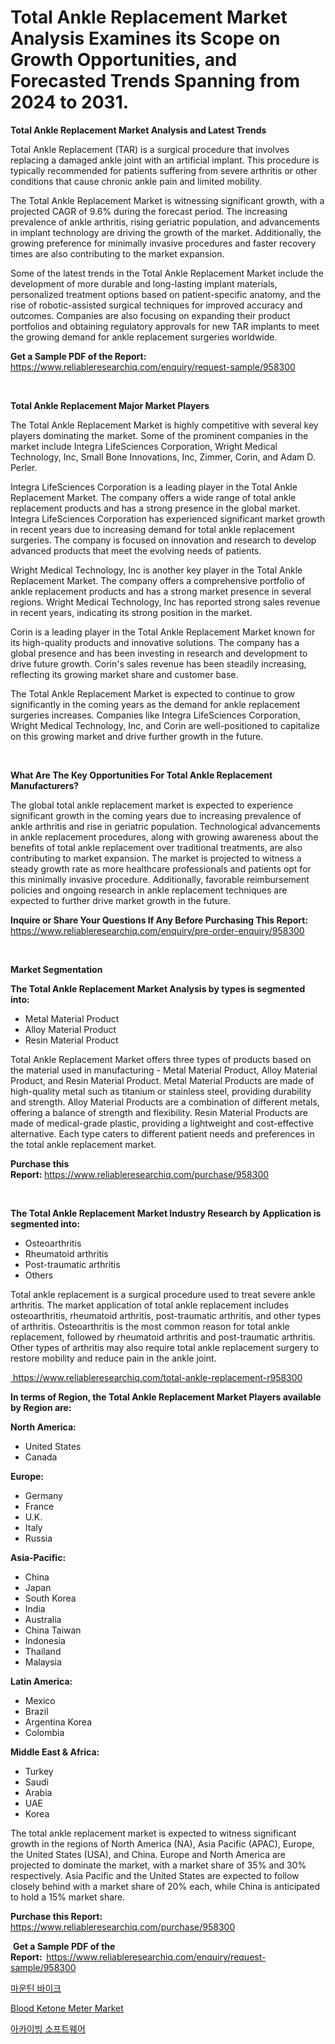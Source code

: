 <p><h1>Total Ankle Replacement Market Analysis Examines its Scope on Growth Opportunities, and Forecasted Trends Spanning from 2024 to 2031.</h1></p><p><strong>Total Ankle Replacement Market Analysis and Latest Trends</strong></p>
<p><p>Total Ankle Replacement (TAR) is a surgical procedure that involves replacing a damaged ankle joint with an artificial implant. This procedure is typically recommended for patients suffering from severe arthritis or other conditions that cause chronic ankle pain and limited mobility.</p><p>The Total Ankle Replacement Market is witnessing significant growth, with a projected CAGR of 9.6% during the forecast period. The increasing prevalence of ankle arthritis, rising geriatric population, and advancements in implant technology are driving the growth of the market. Additionally, the growing preference for minimally invasive procedures and faster recovery times are also contributing to the market expansion.</p><p>Some of the latest trends in the Total Ankle Replacement Market include the development of more durable and long-lasting implant materials, personalized treatment options based on patient-specific anatomy, and the rise of robotic-assisted surgical techniques for improved accuracy and outcomes. Companies are also focusing on expanding their product portfolios and obtaining regulatory approvals for new TAR implants to meet the growing demand for ankle replacement surgeries worldwide.</p></p>
<p><strong>Get a Sample PDF of the Report:&nbsp;</strong> <a href="https://www.reliableresearchiq.com/enquiry/request-sample/958300">https://www.reliableresearchiq.com/enquiry/request-sample/958300</a></p>
<p>&nbsp;</p>
<p><strong>Total Ankle Replacement Major Market Players</strong></p>
<p><p>The Total Ankle Replacement Market is highly competitive with several key players dominating the market. Some of the prominent companies in the market include Integra LifeSciences Corporation, Wright Medical Technology, Inc, Small Bone Innovations, Inc, Zimmer, Corin, and Adam D. Perler.</p><p>Integra LifeSciences Corporation is a leading player in the Total Ankle Replacement Market. The company offers a wide range of total ankle replacement products and has a strong presence in the global market. Integra LifeSciences Corporation has experienced significant market growth in recent years due to increasing demand for total ankle replacement surgeries. The company is focused on innovation and research to develop advanced products that meet the evolving needs of patients.</p><p>Wright Medical Technology, Inc is another key player in the Total Ankle Replacement Market. The company offers a comprehensive portfolio of ankle replacement products and has a strong market presence in several regions. Wright Medical Technology, Inc has reported strong sales revenue in recent years, indicating its strong position in the market.</p><p>Corin is a leading player in the Total Ankle Replacement Market known for its high-quality products and innovative solutions. The company has a global presence and has been investing in research and development to drive future growth. Corin's sales revenue has been steadily increasing, reflecting its growing market share and customer base.</p><p>The Total Ankle Replacement Market is expected to continue to grow significantly in the coming years as the demand for ankle replacement surgeries increases. Companies like Integra LifeSciences Corporation, Wright Medical Technology, Inc, and Corin are well-positioned to capitalize on this growing market and drive further growth in the future.</p></p>
<p>&nbsp;</p>
<p><strong>What Are The Key Opportunities For Total Ankle Replacement Manufacturers?</strong></p>
<p><p>The global total ankle replacement market is expected to experience significant growth in the coming years due to increasing prevalence of ankle arthritis and rise in geriatric population. Technological advancements in ankle replacement procedures, along with growing awareness about the benefits of total ankle replacement over traditional treatments, are also contributing to market expansion. The market is projected to witness a steady growth rate as more healthcare professionals and patients opt for this minimally invasive procedure. Additionally, favorable reimbursement policies and ongoing research in ankle replacement techniques are expected to further drive market growth in the future.</p></p>
<p><strong>Inquire or Share Your Questions If Any Before Purchasing This Report:</strong> <a href="https://www.reliableresearchiq.com/enquiry/pre-order-enquiry/958300">https://www.reliableresearchiq.com/enquiry/pre-order-enquiry/958300</a></p>
<p>&nbsp;</p>
<p><strong>Market Segmentation</strong></p>
<p><strong>The Total Ankle Replacement Market Analysis by types is segmented into:</strong></p>
<p><ul><li>Metal Material Product</li><li>Alloy Material Product</li><li>Resin Material Product</li></ul></p>
<p><p>Total Ankle Replacement Market offers three types of products based on the material used in manufacturing - Metal Material Product, Alloy Material Product, and Resin Material Product. Metal Material Products are made of high-quality metal such as titanium or stainless steel, providing durability and strength. Alloy Material Products are a combination of different metals, offering a balance of strength and flexibility. Resin Material Products are made of medical-grade plastic, providing a lightweight and cost-effective alternative. Each type caters to different patient needs and preferences in the total ankle replacement market.</p></p>
<p><strong>Purchase this Report:&nbsp;</strong><a href="https://www.reliableresearchiq.com/purchase/958300">https://www.reliableresearchiq.com/purchase/958300</a></p>
<p>&nbsp;</p>
<p><strong>The Total Ankle Replacement Market Industry Research by Application is segmented into:</strong></p>
<p><ul><li>Osteoarthritis</li><li>Rheumatoid arthritis</li><li>Post-traumatic arthritis</li><li>Others</li></ul></p>
<p><p>Total ankle replacement is a surgical procedure used to treat severe ankle arthritis. The market application of total ankle replacement includes osteoarthritis, rheumatoid arthritis, post-traumatic arthritis, and other types of arthritis. Osteoarthritis is the most common reason for total ankle replacement, followed by rheumatoid arthritis and post-traumatic arthritis. Other types of arthritis may also require total ankle replacement surgery to restore mobility and reduce pain in the ankle joint.</p></p>
<p><a href="https://www.reliableresearchiq.com/total-ankle-replacement-r958300">&nbsp;https://www.reliableresearchiq.com/total-ankle-replacement-r958300</a></p>
<p><strong>In terms of Region, the Total Ankle Replacement Market Players available by Region are:</strong></p>
<p>
    <p> <strong> North America: </strong>
        <ul>
            <li>United States</li>
            <li>Canada</li>
        </ul>
        </p> 
    <p> <strong> Europe: </strong>
        <ul>
            <li>Germany</li>
            <li>France</li>
            <li>U.K.</li>
            <li>Italy</li>
            <li>Russia</li>
        </ul>
        </p> 
    <p> <strong> Asia-Pacific: </strong>
        <ul>
            <li>China</li>
            <li>Japan</li>
            <li>South Korea</li>
            <li>India</li>
            <li>Australia</li>
            <li>China Taiwan</li>
            <li>Indonesia</li>
            <li>Thailand</li>
            <li>Malaysia</li>
        </ul>
        </p> 
    <p> <strong> Latin America: </strong>
        <ul>
            <li>Mexico</li>
            <li>Brazil</li>
            <li>Argentina Korea</li>
            <li>Colombia</li>
        </ul>
        </p> 
    <p> <strong> Middle East & Africa: </strong>
        <ul>
            <li>Turkey</li>
            <li>Saudi</li>
            <li>Arabia</li>
            <li>UAE</li>
            <li>Korea</li>
        </ul>
    </p>
    </p>
<p><p>The total ankle replacement market is expected to witness significant growth in the regions of North America (NA), Asia Pacific (APAC), Europe, the United States (USA), and China. Europe and North America are projected to dominate the market, with a market share of 35% and 30% respectively. Asia Pacific and the United States are expected to follow closely behind with a market share of 20% each, while China is anticipated to hold a 15% market share.</p></p>
<p><strong>Purchase this Report: </strong><a href="https://www.reliableresearchiq.com/purchase/958300">https://www.reliableresearchiq.com/purchase/958300</a></p>
<p>&nbsp;<strong>Get a Sample PDF of the Report:&nbsp;&nbsp;</strong><a href="https://www.reliableresearchiq.com/enquiry/request-sample/958300">https://www.reliableresearchiq.com/enquiry/request-sample/958300</a></p>
<p><strong></strong></p>
<p><p><a href="https://medium.com/@christorpherpfannerstill5436/%EC%82%B0%EC%95%85-%EC%9E%90%EC%A0%84%EA%B1%B0-%EC%8B%9C%EC%9E%A5-%EC%84%B8%EA%B3%84-%EC%8B%9C%EC%9E%A5-%EC%A0%90%EC%9C%A0%EC%9C%A8-%EB%B0%8F-%EC%88%9C%EC%9C%84-%EC%A0%84%EC%B2%B4-%ED%8C%90%EB%A7%A4-%EB%B0%8F-%EC%88%98%EC%9A%94-%EC%98%88%EC%B8%A1-2024-2031-cc2b23d38384">마운틴 바이크</a></p><p><a href="https://github.com/Graham1Dianne/Market-Research-Report-List-1/blob/main/blood-ketone-meter-market.md">Blood Ketone Meter Market</a></p><p><a href="https://github.com/vss5505pa7z1p/Market-Research-Report-List-3/blob/main/971681174883.md">아카이빙 소프트웨어</a></p></p>